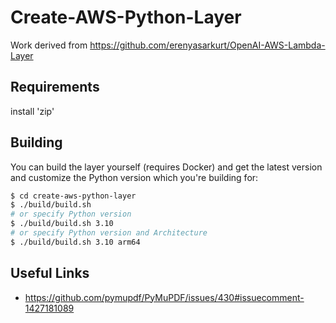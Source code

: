 # Create-AWS-Python-Layer

Work derived from https://github.com/erenyasarkurt/OpenAI-AWS-Lambda-Layer

## Requirements

install 'zip'

## Building

You can build the layer yourself (requires Docker) and get the latest version and customize the Python version which you're building for:

```bash
$ cd create-aws-python-layer
$ ./build/build.sh
# or specify Python version
$ ./build/build.sh 3.10
# or specify Python version and Architecture
$ ./build/build.sh 3.10 arm64
```

## Useful Links
- https://github.com/pymupdf/PyMuPDF/issues/430#issuecomment-1427181089